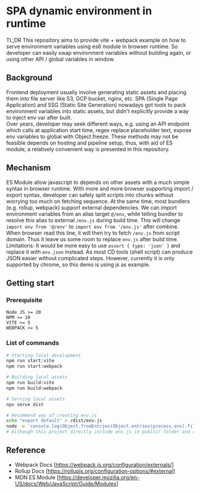 # SPA dynamic environment in runtime

TL;DR This repository aims to provide vite + webpack example on how to serve environment variables using es6 module in browser runtime.
So developer can easily swap environment variables without building again, or using other API / global variables in window.

## Background

Frontend deployment usually involve generating static assets and placing them into file server like S3, GCP bucket, nginx, etc.
SPA (Single Page Application) and SSG (Static Site Generation) nowadays got tools to pack environment variables into static assets,
but didn't explicitly provide a way to inject env var after built.  
Over years, developer may seek different ways, e.g. using an API endpoint which calls at application start time,
regex replace placeholder text, expose env variables to global with Object.freeze.
These methods may not be feasible depends on hosting and pipeline setup, thus, with aid of ES module, a relatively convenient way is presented in this repository.

## Mechanism

ES Module allow javascript to depends on other assets with a much simple syntax in browser runtime. With more and more browser supporting import / export syntax, 
developer can safely split scripts into chunks without worrying too much on fetching sequence. At the same time, most bundlers (e.g. rollup, webpack) support external dependencies.
We can import environment variables from an alias target `@/env`, while telling bundler to resolve this alias to external `/env.js` during build time. 
This will change `import env from '@/env'` to `import env from '/env.js'` after combine. When browser read this line, it will then try to fetch `/env.js` from script domain. 
Thus it leave us some room to replace `env.js` after build time.  
Limitations: It would be more easy to use `assert { type: 'json' }` and replace it with `env.json` instead. As most CD tools (shell script) can produce JSON easier without complicated steps.
However, currently it is only supported by chrome, so this demo is using js as example.  

## Getting start

### Prerequisite

```
Node JS >= 20
NPM >= 10
VITE >= 5
WEBPACK >= 5
```

### List of commands

```sh
# Starting local development
npm run start:vite
npm run start:webpack

# Building local assets
npm run build:vite
npm run build:webpack

# Serving local assets
npx serve dist

# Recommend way of creating env.js
echo "export default" > /dist/env.js
node -e 'console.log(Object.fromEntries(Object.entries(process.env).filter(o => o[0].startsWith("VITE_"))))' >> dist/env.js
# Although this project directly include env.js in public/ folder and copy for demo purpose

```


## Reference
- Webpack Docs [https://webpack.js.org/configuration/externals/]
- Rollup Docs [https://rollupjs.org/configuration-options/#external]
- MDN ES Module [https://developer.mozilla.org/en-US/docs/Web/JavaScript/Guide/Modules]